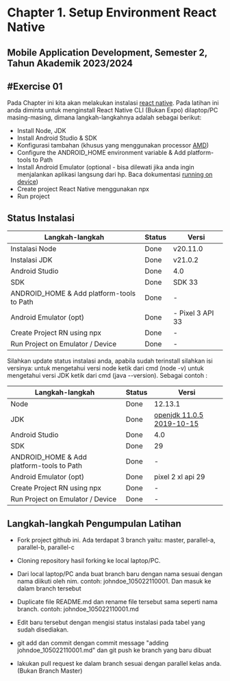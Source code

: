 # Chapter 1. Setup Environment React Native

## Mobile Application Development, Semester 2, Tahun Akademik 2023/2024

## #Exercise 01

Pada Chapter ini kita akan melakukan instalasi [react native]. Pada latihan ini anda diminta untuk menginstall React Native CLI (Bukan Expo) dilaptop/PC masing-masing, dimana langkah-langkahnya adalah sebagai berikut:

- Install Node, JDK
- Install Android Studio & SDK
- Konfigurasi tambahan (khusus yang menggunakan processor [AMD])
- Configure the ANDROID_HOME environment variable & Add platform-tools to Path
- Install Android Emulator (optional - bisa dilewati jika anda ingin menjalankan aplikasi langsung dari hp. Baca dokumentasi [running on device])
- Create project React Native menggunakan npx
- Run project

## Status Instalasi

| Langkah-langkah                           | Status | Versi |
| ----------------------------------------- | ------ | ----- |
| Instalasi Node                            |     Done   |     v20.11.0  |
| Instalasi JDK                             |    Done    |   v21.0.2    |
| Android Studio                            |    Done    |     4.0  |
| SDK                                       |    Done    |     SDK 33  |
| ANDROID_HOME & Add platform-tools to Path |    Done    | -     |
| Android Emulator (opt)                    |   Done     | -   Pixel 3 API 33  |
| Create Project RN using npx               |   Done     | -     |
| Run Project on Emulator / Device          |   Done     | -     |

Silahkan update status instalasi anda, apabila sudah terinstall silahkan isi versinya:
untuk mengetahui versi node ketik dari cmd (node -v) untuk mengetahui versi JDK ketik dari cmd (java --version).
Sebagai contoh :

| Langkah-langkah                           | Status | Versi                       |
| ----------------------------------------- | ------ | --------------------------- |
| Node                                      | Done   | 12.13.1                     |
| JDK                                       | Done   | [openjdk 11.0.5 2019-10-15] |
| Android Studio                            | Done   | 4.0                         |
| SDK                                       | Done   | 29                          |
| ANDROID_HOME & Add platform-tools to Path | Done   | -                           |
| Android Emulator (opt)                    | Done   | pixel 2 xl api 29           |
| Create Project RN using npx               | Done   | -                           |
| Run Project on Emulator / Device          | Done   | -                           |

## Langkah-langkah Pengumpulan Latihan

- Fork project github ini. Ada terdapat 3 branch yaitu: master, parallel-a, parallel-b, parallel-c
- Cloning repository hasil forking ke local laptop/PC.
- Dari local laptop/PC anda buat branch baru dengan nama sesuai dengan nama diikuti oleh nim. contoh: johndoe_105022110001. Dan masuk ke dalam branch tersebut
- Duplicate file README.md dan rename file tersebut sama seperti nama branch. contoh: johndoe_105022110001.md 
- Edit baru tersebut dengan mengisi status instalasi pada tabel yang sudah disediakan.
- git add dan commit dengan commit message "adding johndoe_105022110001.md" dan git push ke branch yang baru dibuat
- lakukan pull request ke dalam branch sesuai dengan parallel kelas anda. (Bukan Branch Master)

  [react native]: https://reactnative.dev/docs/environment-setup
  [running on device]: https://reactnative.dev/docs/running-on-device
  [amd]: https://android-developers.googleblog.com/2018/07/android-emulator-amd-processor-hyper-v.html
  [openjdk 11.0.5 2019-10-15]: https://docs.aws.amazon.com/corretto/latest/corretto-11-ug/downloads-list.html
